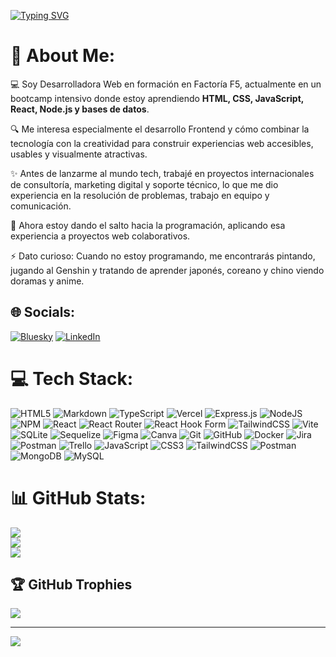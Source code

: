 [![Typing SVG](https://readme-typing-svg.demolab.com?font=Caveat&size=35&pause=1000&color=C778F7&width=435&height=60&lines=Hello%2C+it's+me...+%F0%9F%98%8A;Hola!+++%F0%9F%91%8B+)](https://git.io/typing-svg)

# 💫 About Me:
💻 Soy Desarrolladora Web en formación en Factoría F5, actualmente en un bootcamp intensivo donde estoy aprendiendo **HTML, CSS, JavaScript, React, Node.js y bases de datos**.

🔍 Me interesa especialmente el desarrollo Frontend y cómo combinar la tecnología con la creatividad para construir experiencias web accesibles, usables y visualmente atractivas.

✨ Antes de lanzarme al mundo tech, trabajé en proyectos internacionales de consultoría, marketing digital y soporte técnico, lo que me dio experiencia en la resolución de problemas, trabajo en equipo y comunicación.

🌱 Ahora estoy dando el salto hacia la programación, aplicando esa experiencia a proyectos web colaborativos.

⚡ Dato curioso: Cuando no estoy programando, me encontrarás pintando, jugando al Genshin y tratando de aprender japonés, coreano y chino viendo doramas y anime.


## 🌐 Socials:
[![Bluesky](https://img.shields.io/badge/bluesky-0285FF?style=for-the-badge&logo=bluesky&logoColor=%23FFFFFF)](https://bsky.app/profile/@olgalura.bsky.social) 
[![LinkedIn](https://img.shields.io/badge/LinkedIn-%230077B5.svg?logo=linkedin&logoColor=white)](https://www.linkedin.com/in/olga-ramirez-rodriguez/)

# 💻 Tech Stack:
![HTML5](https://img.shields.io/badge/html5-%23E34F26.svg?style=flat&logo=html5&logoColor=white) ![Markdown](https://img.shields.io/badge/markdown-%23000000.svg?style=flat&logo=markdown&logoColor=white) ![TypeScript](https://img.shields.io/badge/typescript-%23007ACC.svg?style=flat&logo=typescript&logoColor=white) ![Vercel](https://img.shields.io/badge/vercel-%23000000.svg?style=flat&logo=vercel&logoColor=white) ![Express.js](https://img.shields.io/badge/express.js-%23404d59.svg?style=flat&logo=express&logoColor=%2361DAFB) ![NodeJS](https://img.shields.io/badge/node.js-6DA55F?style=flat&logo=node.js&logoColor=white) ![NPM](https://img.shields.io/badge/NPM-%23CB3837.svg?style=flat&logo=npm&logoColor=white) ![React](https://img.shields.io/badge/react-%2320232a.svg?style=flat&logo=react&logoColor=%2361DAFB) ![React Router](https://img.shields.io/badge/React_Router-CA4245?style=flat&logo=react-router&logoColor=white) ![React Hook Form](https://img.shields.io/badge/React%20Hook%20Form-%23EC5990.svg?style=flat&logo=reacthookform&logoColor=white) ![TailwindCSS](https://img.shields.io/badge/tailwindcss-%2338B2AC.svg?style=flat&logo=tailwind-css&logoColor=white) ![Vite](https://img.shields.io/badge/vite-%23646CFF.svg?style=flat&logo=vite&logoColor=white) ![SQLite](https://img.shields.io/badge/sqlite-%2307405e.svg?style=flat&logo=sqlite&logoColor=white) ![Sequelize](https://img.shields.io/badge/Sequelize-52B0E7?style=flat&logo=Sequelize&logoColor=white) ![Figma](https://img.shields.io/badge/figma-%23F24E1E.svg?style=flat&logo=figma&logoColor=white) ![Canva](https://img.shields.io/badge/Canva-%2300C4CC.svg?style=flat&logo=Canva&logoColor=white) ![Git](https://img.shields.io/badge/git-%23F05033.svg?style=flat&logo=git&logoColor=white) ![GitHub](https://img.shields.io/badge/github-%23121011.svg?style=flat&logo=github&logoColor=white) ![Docker](https://img.shields.io/badge/docker-%230db7ed.svg?style=flat&logo=docker&logoColor=white) ![Jira](https://img.shields.io/badge/jira-%230A0FFF.svg?style=flat&logo=jira&logoColor=white) ![Postman](https://img.shields.io/badge/Postman-FF6C37?style=flat&logo=postman&logoColor=white) ![Trello](https://img.shields.io/badge/Trello-%23026AA7.svg?style=flat&logo=Trello&logoColor=white) ![JavaScript](https://img.shields.io/badge/javascript-%23323330.svg?style=flat&logo=javascript&logoColor=%23F7DF1E) ![CSS3](https://img.shields.io/badge/css3-%231572B6.svg?style=flat&logo=css3&logoColor=white) ![TailwindCSS](https://img.shields.io/badge/tailwindcss-%2338B2AC.svg?style=flat&logo=tailwind-css&logoColor=white) ![Postman](https://img.shields.io/badge/Postman-FF6C37?style=flat&logo=postman&logoColor=white) ![MongoDB](https://img.shields.io/badge/MongoDB-%234ea94b.svg?style=flat&logo=mongodb&logoColor=white) ![MySQL](https://img.shields.io/badge/mysql-4479A1.svg?style=flat&logo=mysql&logoColor=white)
# 📊 GitHub Stats:
![](https://github-readme-stats.vercel.app/api?username=olgararo&theme=ambient_gradient&hide_border=false&include_all_commits=false&count_private=false)<br/>
![](https://nirzak-streak-stats.vercel.app/?user=olgararo&theme=ambient_gradient&hide_border=false)<br/>
![](https://github-readme-stats.vercel.app/api/top-langs/?username=olgararo&theme=ambient_gradient&hide_border=false&include_all_commits=false&count_private=false&layout=compact)

## 🏆 GitHub Trophies
![](https://github-profile-trophy.vercel.app/?username=olgararo&theme=blue-green&no-frame=false&no-bg=false&margin-w=4)

---
[![](https://visitcount.itsvg.in/api?id=olgararo&icon=0&color=5)](https://visitcount.itsvg.in)

<!-- Proudly created with GPRM ( https://gprm.itsvg.in ) -->
